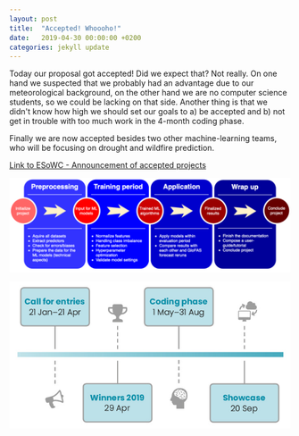 ```yaml
---
layout: post
title:  "Accepted! Whoooho!"
date:   2019-04-30 00:00:00 +0200
categories: jekyll update
---
```

Today our proposal got accepted! Did we expect that? Not really. On one hand we suspected that we probably had an advantage due to our meteorological background, on the other hand we are no computer science students, so we could be lacking on that side. Another thing is that we didn't know how high we should set our goals to a) be accepted and b) not get in trouble with too much work in the 4-month coding phase.

Finally we are now accepted besides two other machine-learning teams, who will be focusing on drought and wildfire prediction.


[Link to ESoWC - Announcement of accepted projects](https://www.ecmwf.int/en/learning/workshops/ecmwf-summer-weather-code-2019)


![Flowchart workflow](/assets/workflow.png)

![Phases of the project](/assets/phases.jpg)
